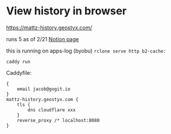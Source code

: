 # View history in browser
https://mattz-history.geostyx.com/

runs 5 as of 2/21
[Notion page](https://www.notion.so/jhands/mattz-test-for-b2-api-calls-3028f637f9024b79b78f6e36812ec1fe)

this is running on apps-log (byobu)
`rclone serve http b2-cache:`

`caddy run`

Caddyfile:
```Caddyfile
{
	email jacob@gogit.io
}
mattz-history.geostyx.com {
	tls {
		dns cloudflare xxx
	}
	reverse_proxy /* localhost:8080
}
```